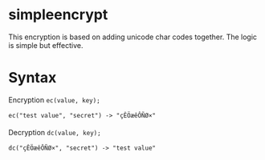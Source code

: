 # simpleencrypt
This encryption is based on adding unicode char codes together. The logic is simple but effective.

# Syntax
Encryption
```ec(value, key);```

```ec("test value", "secret") -> "çÊÖæêÔÑØ×"```

Decryption
```dc(value, key);```

```dc("çÊÖæêÔÑØ×", "secret") -> "test value"```

